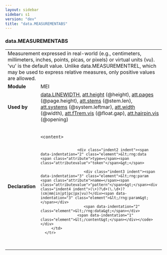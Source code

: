 ```yaml
---
layout: sidebar
sidebar: s1
version: "dev"
title: "data.MEASUREMENTABS"
---
```

<div class="macroSpec">
   <h3 id="data.MEASUREMENTABS">data.MEASUREMENTABS</h3>
   <table class="wovenodd">
      <tr>
         <td colspan="2" class="wovenodd-col2">Measurement expressed in real-world (e.g., centimeters, millimeters, inches, points,
            picas, or pixels) or virtual units (vu). 'vu' is the default value. Unlike
            data.MEASUREMENTREL, which may be used to express relative measures, only positive
            values are
            allowed.
         </td>
      </tr>
      <tr>
         <td class="wovenodd-col1"><strong>Module</strong></td>
         <td class="wovenodd-col2">MEI</td>
      </tr>
      <tr>
         <td class="wovenodd-col1"><strong>Used by</strong></td>
         <td class="wovenodd-col2">
            <div class="parent"><a class="link_odd" href="{{ site.baseurl }}/{{ page.version }}/data-types/data.linewidth.html">data.LINEWIDTH</a>, <a class="link_odd_classSpec" href="{{ site.baseurl }}/{{ page.version }}/attribute-classes/att.height.html">att.height</a> (@height), <a class="link_odd_classSpec" href="{{ site.baseurl }}/{{ page.version }}/attribute-classes/att.pages.html">att.pages</a> (@page.height), <a class="link_odd_classSpec" href="{{ site.baseurl }}/{{ page.version }}/attribute-classes/att.stems.html">att.stems</a> (@stem.len), <a class="link_odd_classSpec" href="{{ site.baseurl }}/{{ page.version }}/attribute-classes/att.systems.html">att.systems</a> (@system.leftmar), <a class="link_odd_classSpec" href="{{ site.baseurl }}/{{ page.version }}/attribute-classes/att.width.html">att.width</a> (@width), <a class="link_odd_classSpec" href="{{ site.baseurl }}/{{ page.version }}/attribute-classes/att.ftrem.vis.html">att.fTrem.vis</a> (@float.gap), <a class="link_odd_classSpec" href="{{ site.baseurl }}/{{ page.version }}/attribute-classes/att.hairpin.vis.html">att.hairpin.vis</a> (@opening)
            </div>
         </td>
      </tr>
      <tr>
         <td class="wovenodd-col1"><strong>Declaration</strong></td>
         <td class="wovenodd-col2">
            <div class="code" xml:space="preserve" data-lang="ODD"><code>
                  <div class="indent1 indent"><span data-indentation="1" class="element">&lt;content&gt;</span>
                     
                     <div class="indent2 indent"><span data-indentation="2" class="element">&lt;rng:data <span class="attribute">type=</span><span class="attributevalue">"token"</span>&gt;</span>
                        
                        <div class="indent3 indent"><span data-indentation="3" class="element">&lt;rng:param <span class="attribute">name=</span><span class="attributevalue">"pattern"</span>&gt;</span><div class="indent4 indent">(\+)?\d+(\.\d+)?(cm|mm|in|pt|pc|px|vu)?</div><span data-indentation="3" class="element">&lt;/rng:param&gt;</span></div>
                        <span data-indentation="2" class="element">&lt;/rng:data&gt;</span></div>
                     <span data-indentation="1" class="element">&lt;/content&gt;</span></div></code></div>
         </td>
      </tr>
   </table>
</div>